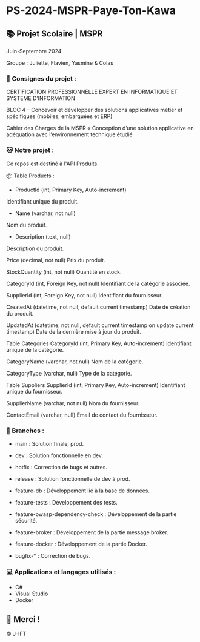 # PS-2024-MSPR-Paye-Ton-Kawa

## 📚 Projet Scolaire | MSPR

Juin-Septembre 2024

Groupe : Juliette, Flavien, Yasmine & Colas

### 📌 Consignes du projet : 

CERTIFICATION PROFESSIONNELLE EXPERT EN INFORMATIQUE ET SYSTEME D’INFORMATION

BLOC 4 – Concevoir et développer des solutions applicatives métier et spécifiques (mobiles, embarquées et ERP)

Cahier des Charges de la MSPR « Conception d’une solution applicative en adéquation avec l’environnement technique étudié


### 🐱 Notre projet :

Ce repos est destiné à l'API Produits.

📦 Table Products :

- ProductId (int, Primary Key, Auto-increment)

Identifiant unique du produit.

- Name (varchar, not null)

Nom du produit.

- Description (text, null)

Description du produit.

Price (decimal, not null)
Prix du produit.

StockQuantity (int, not null)
Quantité en stock.

CategoryId (int, Foreign Key, not null)
Identifiant de la catégorie associée.

SupplierId (int, Foreign Key, not null)
Identifiant du fournisseur.

CreatedAt (datetime, not null, default current timestamp)
Date de création du produit.

UpdatedAt (datetime, not null, default current timestamp on update current timestamp)
Date de la dernière mise à jour du produit.

Table Categories
CategoryId (int, Primary Key, Auto-increment)
Identifiant unique de la catégorie.

CategoryName (varchar, not null)
Nom de la catégorie.

CategoryType (varchar, null)
Type de la catégorie.

Table Suppliers
SupplierId (int, Primary Key, Auto-increment)
Identifiant unique du fournisseur.

SupplierName (varchar, not null)
Nom du fournisseur.

ContactEmail (varchar, null)
Email de contact du fournisseur.


### 📎 Branches :

- main : Solution finale, prod.
  
- dev : Solution fonctionnelle en dev.
  
- hotfix : Correction de bugs et autres.

- release : Solution fonctionnelle de dev à prod.

- feature-db : Développement lié à la base de données.

- feature-tests : Développement des tests.

- feature-owasp-dependency-check : Développement de la partie sécurité.

- feature-broker : Développement de la partie message broker.

- feature-docker : Développement de la partie Docker.

- bugfix-* : Correction de bugs.

### 💻 Applications et langages utilisés :

- C#
- Visual Studio
- Docker

## 🌸 Merci !
© J-IFT

